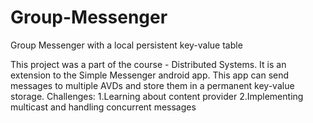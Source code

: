 # Group-Messenger
Group Messenger with a local persistent key-value table

This project was a part of the course - Distributed Systems. It is an extension to the Simple Messenger android app.
This app can send messages to multiple AVDs and store them in a permanent key-value storage.
Challenges: 
1.Learning about content provider
2.Implementing multicast and handling concurrent messages
